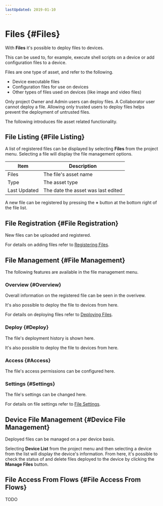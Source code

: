 ```yaml
---
lastUpdated: 2019-01-10
---
```


# Files {#Files}

With **Files** it's possible to deploy files to devices.

This can be used to, for example, execute shell scripts on a device or add configuration files to a device.

Files are one type of asset, and refer to the following.

- Device executable files
- Configuration files for use on devices
- Other types of files used on devices (like image and video files)

Only project Owner and Admin users can deploy files. A Collaborator user cannot deploy a file. Allowing only trusted users to deploy files helps prevent the deployment of untrusted files.

The following introduces file asset related functionality.

## File Listing {#File Listing}

A list of registered files can be displayed by selecting **Files** from the project menu. Selecting a file will display the file management options.

| Item | Description |
| --- | --- |
| Files | The file's asset name |
| Type | The asset type |
| Last Updated | The date the asset was last edited |

A new file can be registered by pressing the **+** button at the bottom right of the file list.

## File Registration {#File Registration}

New files can be uploaded and registered.

For details on adding files refer to [Registering Files](RegisterFile.md).

## File Management {#File Management}

The following features are available in the file management menu.

### Overview {#Overview}

Overall information on the registered file can be seen in the overivew.

It's also possible to deploy the file to devices from here.

For details on deploying files refer to [Deploying Files](DeployFile.md).

### Deploy {#Deploy}

The file's deployment history is shown here.

It's also possible to deploy the file to devices from here.

### Access {#Access}

The file's access permissions can be configured here.

### Settings {#Settings}

The file's settings can be changed here.

For details on file settings refer to [File Settings](FileSettings.md).

## Device File Management {#Device File Management}

Deployed files can be managed on a per device basis.

Selecting **Device List** from the project menu and then selecting a device from the list will display the device's information. From here, it's possible to check the status of and delete files deployed to the device by clicking the **Manage Files** button.

## File Access From Flows {#File Access From Flows}

TODO
